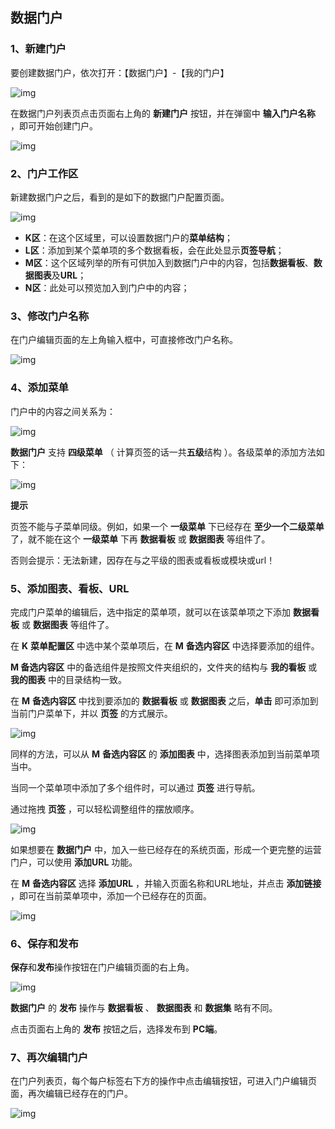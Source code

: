 ## 数据门户

### 1、新建门户

要创建数据门户，依次打开：【数据门户】-【我的门户】

![img](../../../../image/IoT/IoT-Data-Analysis-Service/Data-Portal-Create-1.png)

在数据门户列表页点击页面右上角的 **新建门户** 按钮，并在弹窗中 **输入门户名称** ，即可开始创建门户。

![img](../../../../image/IoT/IoT-Data-Analysis-Service/Data-Portal-Create-2.png)

 

### 2、门户工作区

新建数据门户之后，看到的是如下的数据门户配置页面。

![img](../../../../image/IoT/IoT-Data-Analysis-Service/Data-Portal-WorkSpace.png)

- **K区**：在这个区域里，可以设置数据门户的**菜单结构**；
- **L区**：添加到某个菜单项的多个数据看板，会在此处显示**页签导航**；
- **M区**：这个区域列举的所有可供加入到数据门户中的内容，包括**数据看板**、**数据图表**及**URL**；
- **N区**：此处可以预览加入到门户中的内容；

 

### 3、修改门户名称

在门户编辑页面的左上角输入框中，可直接修改门户名称。

![img](../../../../image/IoT/IoT-Data-Analysis-Service/Data-Portal-ReName.png)

 

### 4、添加菜单

门户中的内容之间关系为：

![img](../../../../image/IoT/IoT-Data-Analysis-Service/Data-Portal-Add-Menu-1.png)

**数据门户** 支持 **四级菜单** （ 计算页签的话一共**五级**结构 ）。各级菜单的添加方法如下：

![img](../../../../image/IoT/IoT-Data-Analysis-Service/Data-Portal-Add-Menu-2.png)

 **提示**

页签不能与子菜单同级。例如，如果一个 **一级菜单** 下已经存在 **至少一个二级菜单** 了，就不能在这个 **一级菜单** 下再 **数据看板** 或 **数据图表** 等组件了。

否则会提示：无法新建，因存在与之平级的图表或看板或模块或url！



### 5、添加图表、看板、URL

完成门户菜单的编辑后，选中指定的菜单项，就可以在该菜单项之下添加 **数据看板** 或 **数据图表** 等组件了。

在 **K** **菜单配置区** 中选中某个菜单项后，在 **M** **备选内容区** 中选择要添加的组件。

**M 备选内容区** 中的备选组件是按照文件夹组织的，文件夹的结构与 **我的看板** 或 **我的图表** 中的目录结构一致。

在 **M** **备选内容区** 中找到要添加的 **数据看板** 或 **数据图表** 之后，**单击** 即可添加到当前门户菜单下，并以 **页签** 的方式展示。

![img](../../../../image/IoT/IoT-Data-Analysis-Service/Data-Portal-Add-TableUrl-1.gif)

同样的方法，可以从 **M** **备选内容区** 的 **添加图表** 中，选择图表添加到当前菜单项当中。

当同一个菜单项中添加了多个组件时，可以通过 **页签** 进行导航。

通过拖拽 **页签** ，可以轻松调整组件的摆放顺序。

![img](../../../../image/IoT/IoT-Data-Analysis-Service/Data-Portal-Add-TableUrl-2.gif)

如果想要在 **数据门户** 中，加入一些已经存在的系统页面，形成一个更完整的运营门户，可以使用 **添加URL** 功能。

在 **M** **备选内容区** 选择 **添加URL** ，并输入页面名称和URL地址，并点击 **添加链接** ，即可在当前菜单项中，添加一个已经存在的页面。

![img](../../../../image/IoT/IoT-Data-Analysis-Service/Data-Portal-Add-TableUrl-3.gif)

### 6、保存和发布

**保存**和**发布**操作按钮在门户编辑页面的右上角。

![img](../../../../image/IoT/IoT-Data-Analysis-Service/Data-Portal-Save.png)

**数据门户** 的 **发布** 操作与 **数据看板** 、 **数据图表** 和 **数据集** 略有不同。

点击页面右上角的 **发布** 按钮之后，选择发布到 **PC端**。

 

### 7、再次编辑门户

在门户列表页，每个每户标签右下方的操作中点击编辑按钮，可进入门户编辑页面，再次编辑已经存在的门户。

![img](../../../../image/IoT/IoT-Data-Analysis-Service/Data-Portal-Update.png)